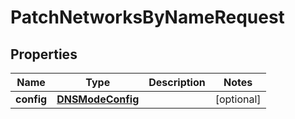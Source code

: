 

# PatchNetworksByNameRequest

## Properties

Name | Type | Description | Notes
------------ | ------------- | ------------- | -------------
**config** | [**DNSModeConfig**](DNSModeConfig.md) |  |  [optional]



